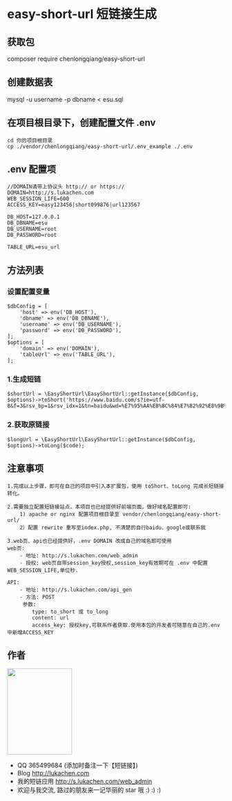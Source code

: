# easy-short-url 短链接生成

## 获取包
composer require chenlongqiang/easy-short-url

## 创建数据表
mysql -u username -p dbname < esu.sql

## 在项目根目录下，创建配置文件 .env
```
cd 你的项目根目录
cp ./vendor/chenlongqiang/easy-short-url/.env_example ./.env
```

## .env 配置项
```
//DOMAIN请带上协议头 http:// or https://
DOMAIN=http://s.lukachen.com
WEB_SESSION_LIFE=600
ACCESS_KEY=easy123456|short099876|url123567

DB_HOST=127.0.0.1
DB_DBNAME=esu
DB_USERNAME=root
DB_PASSWORD=root

TABLE_URL=esu_url
```

## 方法列表

### 设置配置变量
```
$dbConfig = [
    'host' => env('DB_HOST'),
    'dbname' => env('DB_DBNAME'),
    'username' => env('DB_USERNAME'),
    'password' => env('DB_PASSWORD'),
];
$options = [
    'domain' => env('DOMAIN'),
    'tableUrl' => env('TABLE_URL'),
];
```

### 1.生成短链
```
$shortUrl = \EasyShortUrl\EasyShortUrl::getInstance($dbConfig, $options)->toShort('https://www.baidu.com/s?ie=utf-8&f=3&rsv_bp=1&rsv_idx=1&tn=baidu&wd=%E7%95%AA%E8%8C%84%E7%82%92%E8%9B%8B&oq=%25E7%2595%25AA%25E8%258C%2584%25E7%2582%2592%25E8%259B%258B&rsv_pq=85934537000db9aa&rsv_t=3f59xqFrSv6jrDyrT1OVxtG9CRa0wGzUDKU3UBOsxxQkzFQqY9rZWnBIvQQ&rqlang=cn&rsv_enter=0&prefixsug=%25E7%2595%25AA%25E8%258C%2584%25E7%2582%2592%25E8%259B%258B&rsp=0');
```

### 2.获取原链接
```
$longUrl = \EasyShortUrl\EasyShortUrl::getInstance($dbConfig, $options)->toLong($code);
```

## 注意事项
```
1.完成以上步骤，即可在自己的项目中引入本扩展包，使用 toShort、toLong 完成长短链接转化。

2.需要独立配置短链接站点，本项目也已经提供好前端页面，做好域名配置即可:
    1) apache or nginx 配置项目根目录至 vendor/chenlongqiang/easy-short-url/
    2）配置 rewrite 重写至index.php, 不清楚的自行baidu、google或联系我

3.web页、api也已经提供好，.env DOMAIN 改成自己的域名即可使用
web页:
    - 地址: http://s.lukachen.com/web_admin
    - 授权: web页自带session_key授权,session_key有效期可在 .env 中配置WEB_SESSION_LIFE,单位秒.

API:
    - 地址: http://s.lukachen.com/api_gen
    - 方法: POST
     参数:
        type: to_short 或 to_long
        content: url
        access_key: 授权key,可联系作者获取.使用本包的开发者可随意在自己的.env中新增ACCESS_KEY
```

## 作者
<img src="http://lukachen.com/usr/uploads/2019/03/2035288333.jpg" width="150px;" height="200px;">

- QQ 365499684 (添加时备注一下【短链接】)
- Blog http://lukachen.com
- 我的短链应用 http://s.lukachen.com/web_admin
- 欢迎与我交流, 路过的朋友来一记华丽的 star 哦 :) :) :)

